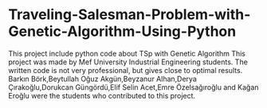# Traveling-Salesman-Problem-with-Genetic-Algorithm-Using-Python
This project include python code about TSp with Genetic Algorithm
This project was made by Mef University Industrial Engineering students. The written code is not very professional, but gives close to optimal results. Barkın Börk,Beytullah Oğuz Akgün,Beyzanur Alhan,Derya Çırakoğlu,Dorukcan Güngördü,Elif Selin Acet,Emre Özelsağıroğlu and Kağan Eroğlu were the students who contributed to this project.
